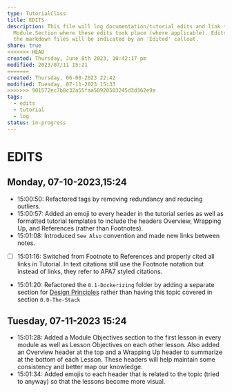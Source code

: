 ```yaml
---  
type: TutorialClass  
title: EDITS  
description: This file will log documentation/tutorial edits and link to the  
  Module.Section where these edits took place (where applicable). Edits within  
  the markdown files will be indicated by an 'Edited' callout.  
share: true  
<<<<<<< HEAD
created: Thursday, June 8th 2023, 10:42:17 pm  
modified: 2023/07/11 15:21
=======
created: Thursday, 06-08-2023 22:42  
modified: Tuesday, 07-11-2023 15:33  
>>>>>>> 901572ec7b8c32a55faa50920503245d3d362e9a
tags:  
  - edits  
  - tutorial  
  - log  
status: in-progress  
---  
```

  
  
# EDITS  
  
## Monday, 07-10-2023,15:24  
  
- 15:00:50: Refactored tags by removing redundancy and reducing outliers.  
- 15:00:57: Added an emoji to every header in the tutorial series as well as formatted tutorial templates to include the headers Overview, Wrapping Up, and References (rather than Footnotes).  
- 15:01:08: Introduced `See Also` convention and made new links between notes.  
- [ ] 15:01:16: Switched from Footnote to References and properly cited all links in Tutorial. In text citations still use the Footnote notation but instead of links, they refer to APA7 styled citations.  
- 15:01:20: Refactored the `0.1-Dockerizing` folder by adding a separate section for [Design Principles](./0.1-Design-Principles.md#) rather than having this topic covered in section `0.0-The-Stack`  
  
## Tuesday, 07-11-2023 15:24  
  
- 15:01:28: Added a Module Objectives section to the first lesson in every module as well as Lesson Objectives on each other lesson. Also added an Overview header at the top and a Wrapping Up header to summarize at the bottom of each Lesson. These headers will help maintain some consistency and better map our knowledge.  
- 15:01:34: Added emojis to each header that is related to the topic (tried to anyway) so that the lessons become more visual.  

